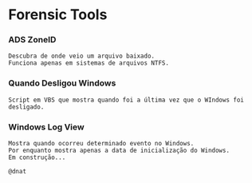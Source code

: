 # Forensic Tools

### ADS ZoneID
```
Descubra de onde veio um arquivo baixado.
Funciona apenas em sistemas de arquivos NTFS.
```

### Quando Desligou Windows
```
Script em VBS que mostra quando foi a última vez que o WIndows foi desligado.
```

### Windows Log View
```
Mostra quando ocorreu determinado evento no Windows.
Por enquanto mostra apenas a data de inicialização do Windows.
Em construção...
``` 

```
@dnat
```